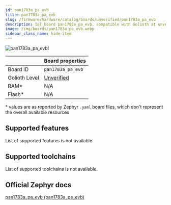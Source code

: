 ```yaml
---
id: pan1783a_pa_evb
title: pan1783a_pa_evb
slug: /firmware/hardware/catalog/boards/unverified/pan1783a_pa_evb
description: IoT board pan1783a_pa_evb, compatible with Golioth at unverified level.
image: /img/boards/pan1783a_pa_evb.webp
sidebar_class_name: hide-item
---
```


[//]: # (This is an auto-generated file, do not edit! Changes to it will be lost upon re-generation)

![pan1783a_pa_evb!](/img/boards/pan1783a_pa_evb.webp "pan1783a_pa_evb")

|                | Board properties     |
| -------------  | -------------------- |
| Board ID       | `pan1783a_pa_evb` |
| Golioth Level  | [Unverified](/firmware/hardware#unverified-boards) |
| RAM*           | N/A |
| Flash*         | N/A |

\* values are as reported by Zephyr `.yaml` board files, which don't represent the overall available resources



## Supported features

List of supported features is not available.

## Supported toolchains

List of supported toolchains is not available.

## Official Zephyr docs

[pan1783a_pa_evb (pan1783a_pa_evb)](https://docs.zephyrproject.org/latest/boards/panasonic/pan1783/doc/index.html)

